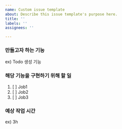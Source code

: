 ```yaml
---
name: Custom issue template
about: Describe this issue template's purpose here.
title: ''
labels: ''
assignees: ''

---
```


### 만들고자 하는 기능
ex) Todo 생성 기능

### 해당 기능을 구현하기 위해 할 일
1. [ ] Job1
2. [ ] Job2
3. [ ] Job3

### 예상 작업 시간
ex) 3h
